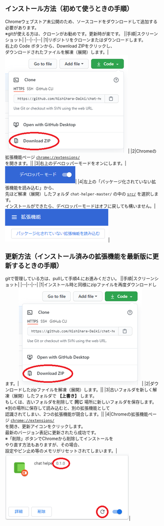 
## インストール方法（初めて使うときの手順）

Chromeウェブストア未公開のため、ソースコードをダウンロードして追加する必要があります。<br>
※gitが使える方は、クローンがお勧めです。更新時が楽です。
||手順|スクリーンショット|
|--|--|--|
|1|リポジトリをクローンまたはダウンロードします。<br>右上の Code ボタンから、Download ZIPをクリックし、<br>ダウンロードされたファイルを解凍（展開）します。|![ダウンロード手順](images/install-download.png)|
|2|Chromeの拡張機能ページ [`chrome://extensions/`](chrome://extensions/) <br>を開きます。||
|3|右上のデベロッパーモードをオンにします。|![デベロッパーモード](images/install-developer-mode.png)|
|4|左上の「パッケージ化されていない拡張機能を読み込む」から、<br>先ほど解凍（展開）したフォルダ `chat-helper-master/` の中の [`src/`](./src) を選択します。<br>インストールができたら、デベロッパーモードはオフに戻しても構いません。|![パッケージ化されていない拡張機能を読み込む](images/install-load.png)|


## 更新方法（インストール済みの拡張機能を最新版に更新するときの手順）

gitで管理している方は、pullして手順4.にお進みください。
||手順|スクリーンショット|
|--|--|--|
|1|インストール時と同様にzipファイルを再度ダウンロードします。|![](images/install-download.png)|
|2|ダウンロードしたzipファイルを解凍（展開）します。||
|3|古いフォルダを新しく解凍（展開）したフォルダで **【上書き】** します。<br>もしくは、古いフォルダを削除して **同じ** 場所に新しいフォルダを保存します。<br>※別の場所に保存して読み込むと、別の拡張機能として<br>認識されてしまい、2つの拡張機能が競合します。||
|4|Chromeの拡張機能ページ [`chrome://extensions/`](chrome://extensions/) <br>を開き、更新アイコンをクリックします。<br>最新のバージョン表記に更新されたら成功です。<br>※「削除」ボタンでChromeから削除してインストールを<br>やり直す方法もありますが、その場合、<br>設定やピン止め等のメモリがリセットされてしまいます。|![](images/update_update.png)|